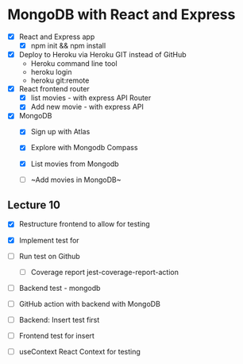 MongoDB with React and Express
==============================

* [x] React and Express app
  * [x] npm init && npm install
* [x] Deploy to Heroku via Heroku GIT instead of GitHub
  * Heroku command line tool
  * heroku login
  * heroku git:remote
* [x] React frontend router
  * [x] list movies - with express API Router
  * [x] Add new movie - with express API
* [x] MongoDB
  * [x] Sign up with Atlas
  * [x] Explore with Mongodb Compass
  * [x] List movies from Mongodb
  * [ ] ~Add movies in MongoDB~


## Lecture 10

* [x] Restructure frontend to allow for testing
* [x] Implement test for <ListMovies />
* [ ] Run test on Github
  * [ ] Coverage report jest-coverage-report-action
* [ ] Backend test - mongodb
* [ ] GitHub action with backend with MongoDB
* [ ] Backend: Insert test first
* [ ] Frontend test for insert
* [ ] useContext React Context for testing



